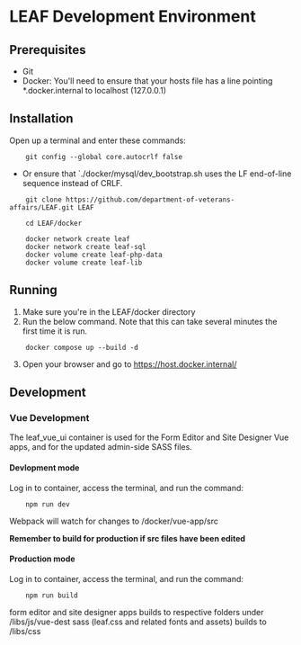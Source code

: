 # LEAF Development Environment

## Prerequisites
- Git
- Docker:  You'll need to ensure that your hosts file has a line pointing *.docker.internal to localhost (127.0.0.1)

## Installation

Open up a terminal and enter these commands: 
```
    git config --global core.autocrlf false
```
  - Or ensure that `./docker/mysql/dev_bootstrap.sh uses the LF end-of-line sequence instead of CRLF.

```
    git clone https://github.com/department-of-veterans-affairs/LEAF.git LEAF

    cd LEAF/docker

    docker network create leaf
    docker network create leaf-sql
    docker volume create leaf-php-data
    docker volume create leaf-lib
```

## Running

1. Make sure you're in the LEAF/docker directory
2. Run the below command. Note that this can take several minutes the first time it is run.

```
    docker compose up --build -d
```

3. Open your browser and go to https://host.docker.internal/ 

## Development

### Vue Development

The leaf_vue_ui container is used for the Form Editor and Site Designer Vue apps, and for the updated admin-side SASS files.

#### Devlopment mode

Log in to container, access the terminal, and run the command:
```
    npm run dev
```

Webpack will watch for changes to /docker/vue-app/src

**Remember to build for production if src files have been edited**

#### Production mode

Log in to container, access the terminal, and run the command:
```
    npm run build
```

form editor and site designer apps builds to respective folders under /libs/js/vue-dest
sass (leaf.css and related fonts and assets) builds to /libs/css

